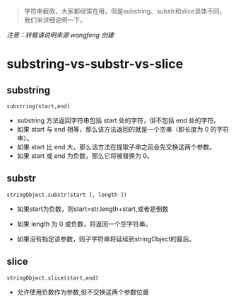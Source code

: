 
>字符串截取，大家都经常在用，但是substring、substr和slice具体不同，我们来详细说明一下。

*注意：转载请说明来源 wangfeng 创建*

# substring-vs-substr-vs-slice

## substring

```
substring(start,end)
```

+ substring 方法返回字符串包括 start 处的字符，但不包括 end 处的字符。
+ 如果 start 与 end 相等，那么该方法返回的就是一个空串（即长度为 0 的字符串）。
+ 如果 start 比 end 大，那么该方法在提取子串之前会先交换这两个参数。
+ 如果 start 或 end 为负数，那么它将被替换为 0。


## substr

```
stringObject.substr(start [, length ])
```

+ 如果start为负数，则start=str.length+start,或者是倒数

+ 如果 length 为 0 或负数，将返回一个空字符串。

+ 如果没有指定该参数，则子字符串将延续到stringObject的最后。

## slice

```
stringObject.slice(start,end)
```

+ 允许使用负数作为参数,但不交换这两个参数位置
